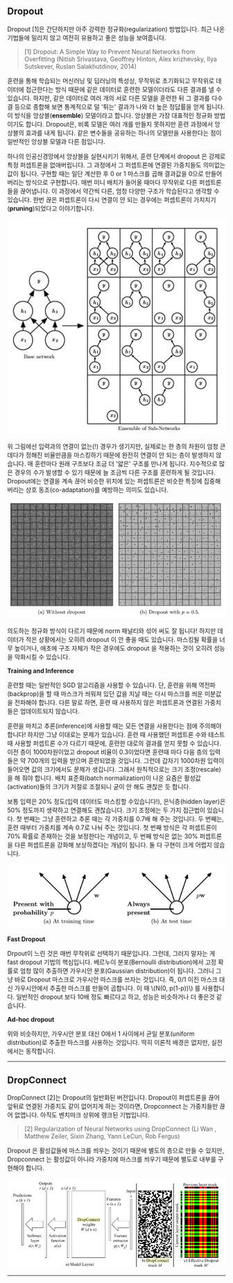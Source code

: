 ## Dropout

Dropout [1]은 간단하지만 아주 강력한 정규화(regularization) 방법입니다. 최근 나온 기법들에 밀리지 않고 여전히 유용하고 좋은 성능을 보여줍니다.

> [1] Dropout: A Simple Way to Prevent Neural Networks from Overfitting
> (Nitish Srivastava, Geoffrey Hinton, Alex krizhevsky, Ilya Sutskever, Ruslan Salakhutdinov, 2014)

훈련을 통해 학습되는 머신러닝 및 딥러닝의 특성상, 무작위로 초기화되고 무작위로 데이터에 접근한다는 방식 때문에 같은 데이터로 훈련한 모델이더라도 다른 결과를 낼 수 있습니다. 하지만, 같은 데이터로 여러 개의 서로 다른 모델을 훈련한 뒤 그 결과를 다수결 등으로 종합해 보면 통계적으로 덜 '튀는' 결과가 나와 더 높은 정답률을 얻게 됩니다. 이 방식을 앙상블(**ensemble**) 모델이라고 합니다. 앙상블은 가장 대표적인 정규화 방법이기도 합니다. Dropout은, 비록 모델은 여러 개를 만들지 못하지만 훈련 과정에서 앙상블의 효과를 내게 됩니다. 같은 변수들을 공유하는 하나의 모델만을 사용한다는 점이 일반적인 앙상블 모델과 다른 점입니다.

하나의 인공신경망에서 앙상블을 실현시키기 위해서, 훈련 단계에서 dropout 은 강제로 특정 퍼셉트론을 없애버립니다. 그 과정에서 그 퍼셉트론에 연결된 가중치들도 의미없는 값이 됩니다. 구현할 때는 일단 계산한 후 0 or 1 마스크를 곱해 결과값을 0으로 만들어버리는 방식으로 구현합니다. 매번 미니 배치가 들어올 때마다 무작위로 다른 퍼셉트론들을 끊어냅니다. 이 과정에서 약간씩 다른, 엄청 다양한 구조가 학습된다고 생각할 수 있습니다. 한번 끊은 퍼셉트론이 다시 연결이 안 되는 경우에는 퍼셉트론이 가지치기(**pruning**)되었다고 이야기합니다.

![dropout_possibilities](image/0042_fig0.jpg)

위 그림에선 입력과의 연결이 없는(!) 경우가 생기지만, 실제로는 한 층의 차원이 엄청 큰 데다가 정해진 비율만큼을 마스킹하기 때문에 완전히 연결이 안 되는 층이 발생하지 않습니다. 매 훈련마다 원래 구조보다 조금 더 '얇은' 구조를 만나게 됩니다. 지수적으로 많은 경우의 수가 발생할 수 있기 때문에 늘 조금씩 다른 구조를 훈련하게 될 것입니다. Dropout에는 연결을 계속 끊어 비슷한 위치에 있는 퍼셉트론은 비슷한 특징에 집중해 버리는 상호 동조(co-adaptation)를 예방하는 의미도 있습니다.

![dropout_weight](image/0042_fig2.jpg)

의도하는 정규화 방식이 다르기 때문에 norm 패널티와 섞어 써도 잘 됩니다! 하지만 데이터가 적은 상황에서는 오히려 dropout 이 안 좋을 때도 있습니다. 마스킹될 확률을 너무 높이거나, 애초에 구조 자체가 작은 경우에도 dropout 을 적용하는 것이 오히려 성능을 악화시킬 수 있습니다.

**Training and Inference**

훈련할 때는 일반적인 SGD 알고리즘을 사용할 수 있습니다. 단, 훈련을 위해 역전파(backprop)을 할 때 마스크가 씌워져 있던 값을 지날 때는 다시 마스크를 씌운 미분값을 전파해야 합니다. 다른 말로 하면, 훈련 때 사용하지 않은 퍼셉트론과 연결된 가중치들은 업데이트되지 않습니다.

훈련을 마치고 추론(inference)에 사용할 때는 모든 연결을 사용한다는 점에 주의해야 합니다! 하지만 그냥 이대로는 문제가 있습니다. 훈련 때 사용했던 퍼셉트론 수와 테스트 때 사용할 퍼셉트론 수가 다르기 때문에, 훈련한 대로의 결과를 얻지 못할 수 있습니다. 이전 층이 1000차원이었고 dropout 비율이 0.3이었다면 훈련때 마다 다음 층의 입력들은 약 700개의 입력을 받으며 훈련되었을 것입니다. 그런데 갑자기 1000차원 입력이 들어오면 값의 크기에서도 문제가 생깁니다. 그래서 원칙적으로는 크기 조정(rescale)을 해 줘야 합니다. 배치 표준화(batch normalization)이 나온 요즘은 활성값(activation)들의 크기가 저절로 조절되니 굳이 안 해도 괜찮은 듯 합니다.

보통 입력은 20% 정도(입력 데이터도 마스킹할 수있습니다!), 은닉층(hidden layer)은 50% 정도까지 생략하고 연결해도 괜찮습니다. 크기 조정에는 두 가지 접근법이 있습니다. 첫 번째는 그냥 훈련하고 추론 때는 각 가중치를 0.7배 해 주는 것입니다. 두 번째는, 훈련 때부터 가중치를 계속 0.7로 나눠 주는 것입니다. 첫 번째 방식은 각 퍼셉트론이 70% 확률로 존재하는 것을 보정한다는 개념이고, 두 번째 방식은 없는 30% 퍼셉트론을 다른 퍼셉트론을 강화해 보상하겠다는 개념이 됩니다. 둘 다 구현이 크게 어렵지 않습니다.

![scaling](image/0042_fig1.jpg)

**Fast Dropout**

Drpout이 느린 것은 매번 무작위로 선택하기 때문입니다. 그런데, 그러지 말자는 게 fast dropout 기법의 핵심입니다. 베르누이 분포(Bernoulli distribution)에서 고정 확률로 엄청 많이 추출하면 가우시안 분포(Gaussian distribution)이 됩니다. 그러니 그냥 바로 Dropout 마스크로 가우시안 마스크를 쓰자는 것입니다. 즉, 0/1 이진 마스크 대신 가우시안에서 추출한 마스크를 만들어 곱합니다. 이 때 \\(N(0, p(1-p))\\) 를 사용합니다. 일반적인 dropout 보다 10배 정도 빠르다고 하고, 성능은 비슷하거나 더 좋은것 같습니다.

**Ad-hoc dropout**

위와 비슷하지만, 가우시안 분포 대신 0에서 1 사이에서 균일 분포(uniform distribution)로 추출한 마스크를 사용하는 것입니다. 딱히 이론적 배경은 없지만, 실전에서는 동작합니다.

---

## DropConnect

DropConnect [2]는 Dropout의 일반화된 버전입니다. Dropout이 퍼셉트론을 끊어 앞뒤로 연결된 가중치도 같이 없어지게 하는 것이라면, Dropconnect 는 가중치들만 끊어 없앱니다. 아직도 벤치마크 상위에 랭크된 기법입니다.

> [2] Regularization of Neural Networks using DropConnect
> (Li Wan , Matthew Zeiler, Sixin Zhang, Yann LeCun, Rob Fergus)

Dropout 은 활성값들에 마스크를 씌우는 것이기 때문에 별도의 층으로 만들 수 있지만, Dropconnect 는 활성값이 아니라 가중치에 마스크를 씌우기 때문에 별도로 내부를 구현해야 합니다.

![dropconnect](image/0042_fig3.jpg)

---